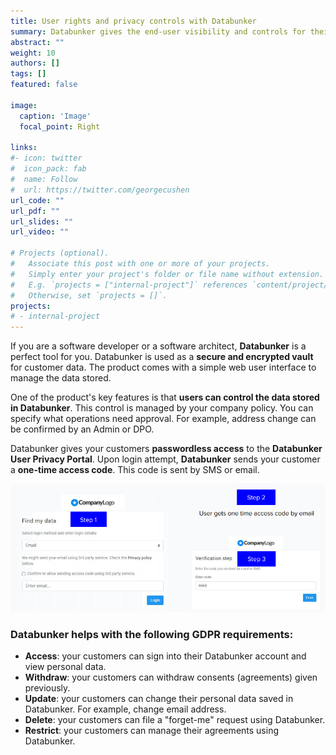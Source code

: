 ```yaml
---
title: User rights and privacy controls with Databunker
summary: Databunker gives the end-user visibility and controls for their personal records and PII.
abstract: ""
weight: 10
authors: []
tags: []
featured: false

image:
  caption: 'Image'
  focal_point: Right

links:
#- icon: twitter
#  icon_pack: fab
#  name: Follow
#  url: https://twitter.com/georgecushen
url_code: ""
url_pdf: ""
url_slides: ""
url_video: ""

# Projects (optional).
#   Associate this post with one or more of your projects.
#   Simply enter your project's folder or file name without extension.
#   E.g. `projects = ["internal-project"]` references `content/project/deep-learning/index.md`.
#   Otherwise, set `projects = []`.
projects:
# - internal-project
---
```

If you are a software developer or a software architect, **Databunker** is a perfect tool for you. Databunker is used as a **secure and encrypted vault** for customer data. The product comes with a simple web user interface to manage the data stored.

One of the product's key features is that **users can control the data stored in Databunker**. This control is managed by your company policy. You can specify what operations need approval. For example, address change can be confirmed by an Admin or DPO.

Databunker gives your customers **passwordless access** to the **Databunker User Privacy Portal**. Upon login attempt, **Databunker** sends your customer a **one-time access code**. This code is sent by SMS or email.

![User login](user-login.png)


### Databunker helps with the following GDPR requirements:

* **Access**: your customers can sign into their Databunker account and view personal data.
* **Withdraw**: your customers can withdraw consents (agreements) given previously.
* **Update**: your customers can change their personal data saved in Databunker. For example, change email address.
* **Delete**: your customers can file a "forget-me" request using Databunker.
* **Restrict**: your customers can manage their agreements using Databunker.
